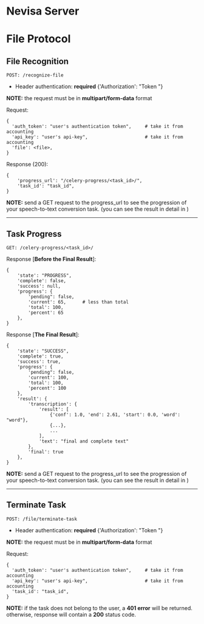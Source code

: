 # Nevisa Server

# File Protocol
## File Recognition
    POST: /recognize-file


- Header authentication: **required**
    {'Authorization': "Token <auth-token>"}

**NOTE:** the request must be in **multipart/form-data** format

Request:

    {
      'auth_token': "user's authentication token",     # take it from accounting
      'api_key': "user's api-key",                     # take it from accounting
      'file': <file>,
    }

Response (200):

    {
        'progress_url': "/celery-progress/<task_id>/",
        'task_id': "task_id",
    }

**NOTE:** send a GET request to the progress_url to see the progression of your speech-to-text conversion task. (you can see the result in detail in )


----------


## Task Progress
    GET: /celery-progress/<task_id>/

Response [**Before the Final Result**]:

    {
        'state': "PROGRESS",
        'complete': false,
        'success': null,
        'progress': {
            'pending": false,
            'current': 65,      # less than total
            'total': 100,
            'percent': 65
        }, 
    }

Response [**The Final Result**]:

    {
        'state': "SUCCESS",
        'complete': true,
        'success': true,
        'progress': {
            'pending": false,
            'current': 100, 
            'total': 100,
            'percent': 100
        }, 
        'result': {
            'transcription': {
                'result': [
                    {'conf': 1.0, 'end': 2.61, 'start': 0.0, 'word': "word"},
                    {...},
                    ...
                ],
                'text': "final and complete text"
            },
            'final': true
        },
    }


**NOTE:** send a GET request to the progress_url to see the progression of your speech-to-text conversion task. (you can see the result in detail in )


----------


## Terminate Task
    POST: /file/terminate-task


- Header authentication: **required**
    {'Authorization': "Token <auth-token>"}

**NOTE:** the request must be in **multipart/form-data** format

Request:

    {
      'auth_token': "user's authentication token",     # take it from accounting
      'api_key': "user's api-key",                     # take it from accounting
      'task_id': "task_id",
    }

**NOTE:** if the task does not belong to the user, a **401 error** will be returned. otherwise, response will contain a **200** status code.


